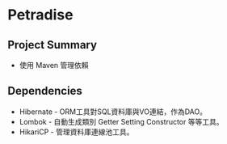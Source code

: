 # Petradise

## Project Summary

- 使用 Maven 管理依賴

## Dependencies
* Hibernate - ORM工具對SQL資料庫與VO連結，作為DAO。
* Lombok - 自動生成類別 Getter Setting Constructor 等等工具。
* HikariCP - 管理資料庫連線池工具。

